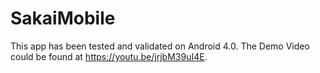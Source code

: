 # SakaiMobile
This app has been tested and validated on Android 4.0.
The Demo Video could be found at https://youtu.be/jrjbM39uI4E.